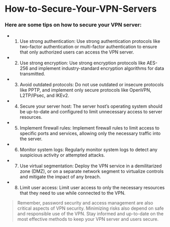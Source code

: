 # How-to-Secure-Your-VPN-Servers

### Here are some tips on how to secure your VPN server:

- 1. Use strong authentication: Use strong authentication protocols like two-factor authentication or multi-factor authentication to ensure that only authorized users can access the VPN server.

- 2. Use strong encryption: Use strong encryption protocols like AES-256 and implement industry-standard encryption algorithms for data transmitted.

- 3. Avoid outdated protocols: Do not use outdated or insecure protocols like PPTP, and implement only secure protocols like OpenVPN, L2TP/IPsec, and IKEv2.

- 4. Secure your server host: The server host’s operating system should be up-to-date and configured to limit unnecessary access to server resources.

- 5. Implement firewall rules: Implement firewall rules to limit access to specific ports and services, allowing only the necessary traffic into the server.

- 6. Monitor system logs: Regularly monitor system logs to detect any suspicious activity or attempted attacks.

- 7. Use virtual segmentation: Deploy the VPN service in a demilitarized zone (DMZ), or on a separate network segment to virtualize controls and mitigate the impact of any breach.

- 8. Limit user access: Limit user access to only the necessary resources that they need to use while connected to the VPN.

> Remember, password security and access management are also critical aspects of VPN security. Minimizing risks also depend on safe and responsible use of the VPN. Stay informed and up-to-date on the most effective methods to keep your VPN server and users secure.
